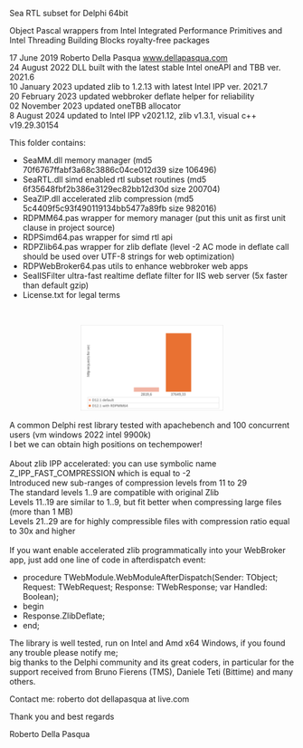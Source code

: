 Sea RTL subset for Delphi 64bit

Object Pascal wrappers from Intel Integrated Performance Primitives and Intel Threading Building Blocks royalty-free packages

17 June 2019 Roberto Della Pasqua www.dellapasqua.com<br>
24 August 2022 DLL built with the latest stable Intel oneAPI and TBB ver. 2021.6<br>
10 January 2023 updated zlib to 1.2.13 with latest Intel IPP ver. 2021.7<br>
20 February 2023 updated webbroker deflate helper for reliability<br>
02 November 2023 updated oneTBB allocator<br>
8 August 2024 updated to Intel IPP v2021.12, zlib v1.3.1, visual c++ v19.29.30154<br>

This folder contains:

- SeaMM.dll memory manager (md5 70f6767ffabf3a68c3886c04ce012d39 size 106496)
- SeaRTL.dll simd enabled rtl subset routines (md5 6f35648fbf2b386e3129ec82bb12d30d size 200704)
- SeaZIP.dll accelerated zlib compression (md5 5c4409f5c93f490119134bb5477a89fb size 982016)
- RDPMM64.pas wrapper for memory manager (put this unit as first unit clause in project source)
- RDPSimd64.pas wrapper for simd rtl api
- RDPZlib64.pas wrapper for zlib deflate (level -2 AC mode in deflate call should be used over UTF-8 strings for web optimization)<br>
- RDPWebBroker64.pas utils to enhance webbroker web apps<br> 
- SeaIISFilter ultra-fast realtime deflate filter for IIS web server (5x faster than default gzip)
- License.txt for legal terms
<br>
<p align="center"><img src="RobiMM.gif" width="50%"></p>
A common Delphi rest library tested with apachebench and 100 concurrent users (vm windows 2022 intel 9900k)<br>
I bet we can obtain high positions on techempower!<br>
<br>
About zlib IPP accelerated: you can use symbolic name Z_IPP_FAST_COMPRESSION which is equal to -2<br>    
Introduced new sub-ranges of compression levels from 11 to 29<br>
The standard levels 1..9 are compatible with original Zlib<br>
Levels 11..19 are similar to 1..9, but fit better when compressing large files (more than 1 MB)<br>
Levels 21..29 are for highly compressible files with compression ratio equal to 30x and higher
<br><br>
If you want enable accelerated zlib programmatically into your WebBroker app, just add one line of code in afterdispatch event:

- procedure TWebModule.WebModuleAfterDispatch(Sender: TObject; Request: TWebRequest; Response: TWebResponse; var Handled: Boolean); 
- begin 
- Response.ZlibDeflate;
- end;

The library is well tested, run on Intel and Amd x64 Windows, if you found any trouble please notify me;<br>
big thanks to the Delphi community and its great coders, in particular for the support received from Bruno Fierens (TMS), Daniele Teti (Bittime) and many others.<br>

Contact me: roberto dot dellapasqua at live.com

Thank you and best regards

Roberto Della Pasqua
